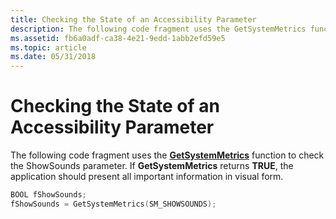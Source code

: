 ```yaml
---
title: Checking the State of an Accessibility Parameter
description: The following code fragment uses the GetSystemMetrics function to check the ShowSounds parameter. If GetSystemMetrics returns TRUE, the application should present all important information in visual form.
ms.assetid: fb6a0adf-ca38-4e21-9edd-1abb2efd59e5
ms.topic: article
ms.date: 05/31/2018
---
```


# Checking the State of an Accessibility Parameter

The following code fragment uses the [**GetSystemMetrics**](https://docs.microsoft.com/windows/desktop/api/winuser/nf-winuser-getsystemmetrics) function to check the ShowSounds parameter. If **GetSystemMetrics** returns **TRUE**, the application should present all important information in visual form.


```C++
BOOL fShowSounds; 
fShowSounds = GetSystemMetrics(SM_SHOWSOUNDS); 
```



 

 




